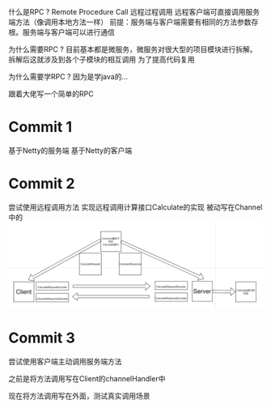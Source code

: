 什么是RPC ?
Remote Procedure Call 远程过程调用
远程客户端可直接调用服务端方法（像调用本地方法一样）
前提：服务端与客户端需要有相同的方法参数存根。服务端与客户端可以进行通信

为什么需要RPC ?
目前基本都是微服务，微服务对很大型的项目模块进行拆解。拆解后这就涉及到各个子模块的相互调用
为了提高代码复用

为什么需要学RPC ?
因为是学java的...



跟着大佬写一个简单的RPC
# Commit 1 
基于Netty的服务端
基于Netty的客户端
# Commit 2
尝试使用远程调用方法
实现远程调用计算接口Calculate的实现
被动写在Channel中的
![调用过程](./Assert/img.png)
# Commit 3
尝试使用客户端主动调用服务端方法

之前是将方法调用写在Client的channelHandler中

现在将方法调用写在外面，测试真实调用场景
